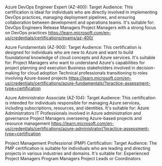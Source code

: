Azure DevOps Engineer Expert (AZ-400):
Target Audience: This certification is ideal for individuals who are directly involved in implementing DevOps practices, managing deployment pipelines, and ensuring collaboration between development and operations teams. It's suitable for:
DevOps Engineers
Release Managers
Project Managers with a strong focus on DevOps practices
https://learn.microsoft.com/en-us/credentials/certifications/exams/az-400/

Azure Fundamentals (AZ-900):
Target Audience: This certification is designed for individuals who are new to Azure and want to build foundational knowledge of cloud concepts and Azure services. It's suitable for:
Project Managers who want to understand Azure's capabilities for project planning and execution
Business stakeholders involved in decision-making for cloud adoption
Technical professionals transitioning to roles involving Azure-based projects
https://learn.microsoft.com/en-us/credentials/certifications/azure-fundamentals/?practice-assessment-type=certification

Azure Administrator Associate (AZ-104):
Target Audience: This certification is intended for individuals responsible for managing Azure services, including subscriptions, resources, and identities. It's suitable for:
Azure Administrators
IT Professionals involved in Azure administration and governance
Project Managers overseeing Azure-based projects and resource management
https://learn.microsoft.com/en-us/credentials/certifications/azure-administrator/?practice-assessment-type=certification

Project Management Professional (PMP) Certification:
Target Audience: The PMP certification is suitable for individuals who are leading and directing projects in various industries and domains. It's suitable for:
Experienced Project Managers
Program Managers
Project Leads or Coordinators
